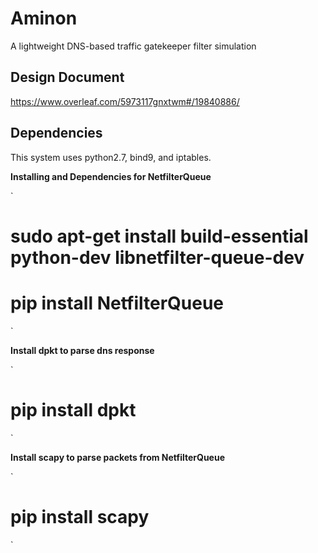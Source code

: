 # Aminon
A lightweight DNS-based traffic gatekeeper filter simulation

## Design Document
https://www.overleaf.com/5973117gnxtwm#/19840886/

## Dependencies

This system uses python2.7, bind9, and iptables. 


**Installing and Dependencies for NetfilterQueue**

`
 # sudo apt-get install build-essential python-dev libnetfilter-queue-dev
 # pip install NetfilterQueue 
`

**Install dpkt to parse dns response**

`
 # pip install dpkt
`

**Install scapy to parse packets from NetfilterQueue**

`
 # pip install scapy
`
